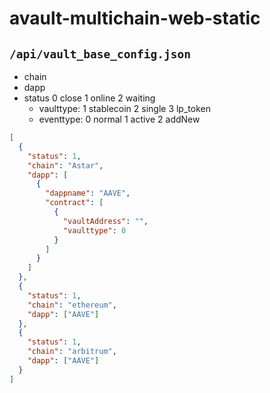 # avault-multichain-web-static

## `/api/vault_base_config.json`

- chain
- dapp
- status 0 close 1 online 2 waiting
  - vaulttype: 1 stablecoin 2 single 3 lp_token
  - eventtype: 0 normal 1 active 2 addNew

```json
[
  {
    "status": 1,
    "chain": "Astar",
    "dapp": [
      {
        "dappname": "AAVE",
        "contract": [
          {
            "vaultAddress": "",
            "vaulttype": 0
          }
        ]
      }
    ]
  },
  {
    "status": 1,
    "chain": "ethereum",
    "dapp": ["AAVE"]
  },
  {
    "status": 1,
    "chain": "arbitrum",
    "dapp": ["AAVE"]
  }
]
```
